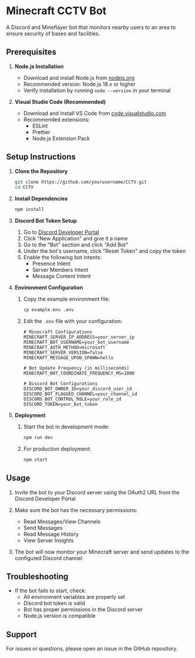 # Minecraft CCTV Bot

A Discord and Mineflayer bot that monitors nearby users to an area to ensure security of bases and facilities.

## Prerequisites

1. **Node.js Installation**

   - Download and install Node.js from [nodejs.org](https://nodejs.org/)
   - Recommended version: Node.js 18.x or higher
   - Verify installation by running `node --version` in your terminal

2. **Visual Studio Code (Recommended)**
   - Download and install VS Code from [code.visualstudio.com](https://code.visualstudio.com/)
   - Recommended extensions:
     - ESLint
     - Prettier
     - Node.js Extension Pack

## Setup Instructions

1. **Clone the Repository**

   ```bash
   git clone https://github.com/yourusername/CCTV.git
   cd CCTV
   ```

2. **Install Dependencies**

   ```bash
   npm install
   ```

3. **Discord Bot Token Setup**

   1. Go to [Discord Developer Portal](https://discord.com/developers/applications)
   2. Click "New Application" and give it a name
   3. Go to the "Bot" section and click "Add Bot"
   4. Under the bot's username, click "Reset Token" and copy the token
   5. Enable the following bot intents:
      - Presence Intent
      - Server Members Intent
      - Message Content Intent

4. **Environment Configuration**

   1. Copy the example environment file:
      ```bash
      cp example.env .env
      ```
   2. Edit the `.env` file with your configuration:

      ```
      # Minecraft Configurations
      MINECRAFT_SERVER_IP_ADDRESS=your_server_ip
      MINECRAFT_BOT_USERNAME=your_bot_username
      MINECRAFT_AUTH_METHOD=microsoft
      MINECRAFT_SERVER_VERSION=false
      MINECRAFT_MESSAGE_UPON_SPAWN=hello

      # Bot Update Frequency (in milliseconds)
      MINECRAFT_BOT_COORDINATE_FREQUENCY_MS=1000

      # Discord Bot Configurations
      DISCORD_BOT_OWNER_ID=your_discord_user_id
      DISCORD_BOT_FLAGGED_CHANNEL=your_channel_id
      DISCORD_BOT_CONTROL_ROLE=your_role_id
      DISCORD_TOKEN=your_bot_token
      ```

5. **Deployment**
   1. Start the bot in development mode:
      ```bash
      npm run dev
      ```
   2. For production deployment:
      ```bash
      npm start
      ```

## Usage

1. Invite the bot to your Discord server using the OAuth2 URL from the Discord Developer Portal
2. Make sure the bot has the necessary permissions:

   - Read Messages/View Channels
   - Send Messages
   - Read Message History
   - View Server Insights

3. The bot will now monitor your Minecraft server and send updates to the configured Discord channel

## Troubleshooting

- If the bot fails to start, check:
  - All environment variables are properly set
  - Discord bot token is valid
  - Bot has proper permissions in the Discord server
  - Node.js version is compatible

## Support

For issues or questions, please open an issue in the GitHub repository.

